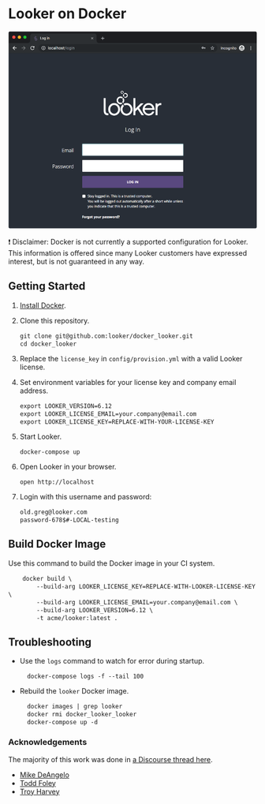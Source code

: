 # Looker on Docker

![](README.png)

❗️ Disclaimer: Docker is not currently a supported configuration for Looker. This information is
offered since many Looker customers have expressed interest, but is not guaranteed
in any way.

## Getting Started

1.  [Install Docker](https://www.docker.com/products/docker-desktop).
1.  Clone this repository.

        git clone git@github.com:looker/docker_looker.git
        cd docker_looker

1.  Replace the `license_key` in `config/provision.yml` with a valid Looker license.
1.  Set environment variables for your license key and company email address.

        export LOOKER_VERSION=6.12
        export LOOKER_LICENSE_EMAIL=your.company@email.com
        export LOOKER_LICENSE_KEY=REPLACE-WITH-YOUR-LICENSE-KEY

1.  Start Looker.

        docker-compose up

1.  Open Looker in your browser.

        open http://localhost

1.  Login with this username and password:

        old.greg@looker.com
        password-678$#-LOCAL-testing

## Build Docker Image

Use this command to build the Docker image in your CI system.

        docker build \
            --build-arg LOOKER_LICENSE_KEY=REPLACE-WITH-LOOKER-LICENSE-KEY \
            --build-arg LOOKER_LICENSE_EMAIL=your.company@email.com \
            --build-arg LOOKER_VERSION=6.12 \
            -t acme/looker:latest .

## Troubleshooting

- Use the `logs` command to watch for error during startup.

        docker-compose logs -f --tail 100

- Rebuild the `looker` Docker image.

        docker images | grep looker
        docker rmi docker_looker_looker
        docker-compose up -d

### Acknowledgements

The majority of this work was done in [a Discourse thread here](https://discourse.looker.com/t/running-on-premise-looker-in-a-docker-container/5030/11).

- [Mike DeAngelo](https://github.com/deangelo-llooker)
- [Todd Foley](https://github.com/dev-head)
- [Troy Harvey](https://github.com/troyharvey)
